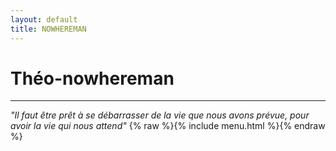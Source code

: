 ```yaml
---
layout: default
title: NOWHEREMAN 
---
```


# Théo-nowhereman




---
*"Il faut être prêt à se débarrasser de la vie que nous avons prévue, pour avoir la vie qui nous attend"*
{% raw %}{% include menu.html %}{% endraw %}
